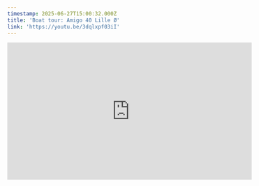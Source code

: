 ```yaml
---
timestamp: 2025-06-27T15:00:32.000Z
title: 'Boat tour: Amigo 40 Lille Ø'
link: 'https://youtu.be/3dqlxpf03iI'
---
```

<iframe width="560" height="315" src="https://www.youtube.com/embed/3dqlxpf03iI?si=J4w-qq0TEbiyVJXD" title="YouTube video player" frameborder="0" allow="accelerometer; autoplay; clipboard-write; encrypted-media; gyroscope; picture-in-picture; web-share" referrerpolicy="strict-origin-when-cross-origin" allowfullscreen></iframe>
